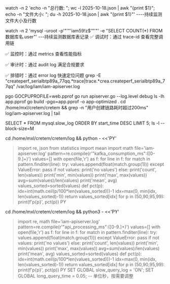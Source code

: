  watch -n 2 'echo -n "总行数: "; wc -l 2025-10-18.json | awk "{print \$1}"; echo -n "文件大小: "; du -h 2025-10-18.json | awk "{print \$1}"'
----持续监测文件大小及行数

watch -n 2 'mysql -uroot -p'"'"'iam59!z$'"'"' -e "SELECT COUNT(*) FROM 数据库名.user"'
---持续监测数据库表记录
✅ 调试时：通过 trace-id 查看完整调用链

✅ 监控时：通过 metrics 查看性能指标

✅ 审计时：通过 audit log 满足合规要求

✅ 排错时：通过 error log 快速定位问题
grep -E "createperf_serialbtp89a_77qq.*trace|trace.*crea.createperf_serialbtp89a_77qq" /var/log/iam/iam-apiserver.log

pgo
GOCPUPROFILE=web.pprof go run apiserver.go --log.level debug
ls -lh app.pprof
go build -pgo=app.pprof -o app-optimized .
cd /home/mxl/cretem/cretem && grep -n "用户创建链路耗时超过200ms" log/iam-apiserver.log | tail

SELECT * FROM mysql.slow_log ORDER BY start_time DESC LIMIT 5;
ls -l --block-size=M

cd /home/mxl/cretem/cretem/log && python - <<'PY'
> import re, json
> from statistics import mean
> import math
> file='iam-apiserver.log'
> pattern=re.compile(r'"kafka_consumption_ms":([0-9.]+)')
> values=[]
> with open(file,'r') as f:
> for line in f:
> for match in pattern.finditer(line):
> try:
> values.append(float(match.group(1)))
> except ValueError:
> pass
> if not values:
> print('no values')
> else:
> print('count', len(values))
> print('min', min(values))
> print('max', max(values))
> avg=sum(values)/len(values)
> print('mean', avg)
> values_sorted=sorted(values)
> def pct(p):
> idx=int(math.ceil(p/100*len(values_sorted)))-1
> idx=max(0, min(idx, len(values_sorted)-1))
> return values_sorted[idx]
> for p in (50,90,95,99):
> print(f'p{p}', pct(p))
> PY

cd /home/mxl/cretem/cretem/log && python3 - <<'PY'
> import re, math
> file='iam-apiserver.log'
> pattern=re.compile(r'"api_processing_ms":([0-9.]+)')
> values=[]
> with open(file,'r') as f:
> for line in f:
> for match in pattern.finditer(line):
> try:
> values.append(float(match.group(1)))
> except ValueError:
> pass
> if not values:
> print('no values')
> else:
> print('count', len(values))
> print('min', min(values))
> print('max', max(values))
> avg=sum(values)/len(values)
> print('mean', avg)
> values_sorted=sorted(values)
> def pct(p):
> idx=int(math.ceil(p/100*len(values_sorted)))-1
> idx=max(0, min(idx, len(values_sorted)-1))
> return values_sorted[idx]
> for p in (50,90,95,99):
> print(f'p{p}', pct(p))
> PY
SET GLOBAL slow_query_log = 'ON';
SET GLOBAL long_query_time = 0.05;  -- 单位秒，按需要调整
